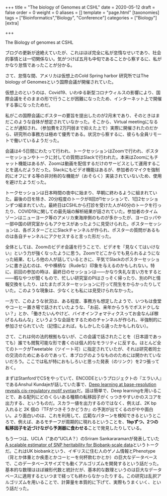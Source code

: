 +++
title = "The biology of Genomes at CSHL"
date = 2020-05-12
draft = false
order = 0
weight = 0
aliases = []
template = "page.html"
[taxonomies]
tags = ["Bioinformatics","Biology", "Conference"]
categories = ["Biology"]
[extra]

+++

The Biology of genomes at CSHL 

ブログの更新が途絶えていたが、これはほぼ完全に私が怠惰なせいであり、社会的事情とは一切関係ない。気がつけば五月も中旬であることから察するに、私がかなり怠惰であったことが分かる。


さて、怠惰な間、アメリカは仮想上のCold Spring harbor 研究所ではThe biology of Genomesという国際会議が開催されていた。


仮想上のというのは、Covid19、いわゆる新型コロナウィルスの影響により、国際会議をそのままの形で行うことが困難になったため、インターネット上で開催する事になったためだ。


私がこの国際会議にポスターの要旨を提出したのが2月末であり、そのときはまだこのような自体が想定されていなかった。そこから、Virtual meetingになることが通知され、（参加費を2万円弱まで抑えた上で）実際に開催されたのだから、研究所の事務方は極めて優秀である。状況から察するに、彼らも全員リモートで働いているようだった。


会議は4-5日間にわたって行われ、トークセッションはZoomで行われ、ポスターセッションやトークに対しての質問はSlackで行われた。本来はZoomにもチャット機能はあるが、Zoomは動画を配信するだけのサービスとして運用することを選んだようだった。Slackにもビデオ機能はあるが、参加者のマイクを強制的にオフにする等の非対称的な機能が（おそらく）実装されていないため、使用を避けたようだった。


トークセッションは日本時間の夜中に始まり、早朝に終わるように組まれていた。最後の日を除き、20分程度のトークが8回が1セッションで、1日2セッションずつ組まれていた。最終日はCSHLから打診を受けた人が40分のトークを行ったり、COVID19に関しての最先端の解析結果が話されていた。参加者のタイムゾーンはニューヨーク等のアメリカ東海岸側のものが多かったが、ヨーロッパや一部中国の研究室からもアクセスがあったように見受けられた。ポスターセッションは、各ポスターごとにSlackチャンネルが作られ、ポスターの質問があるものは各自チャンネルにアクセスすると言った形だった。


全体としては、Zoomのビデオ会議を行うことで、ビデオを『見なくてはいけない』という力が強くなったように思う。Zoomでどこからでも見られるようになった結果、むしろ他の人が話しているときに、平気でSlackのポスターセッションに書き込むのは、やや横柄な（Rudeな）印象を与えるのかもしれない。特に、前回の参加の時は、最終日のセッションは――かなり失礼な言い方をすると――暇なやつが聞くもので、忙しい研究室のPIはさっそく帰ったり、別のPIと情報交換をしたり、はたまたポスターセッションに行って院生をからかったりしていた。このような現象は、少なくとも私には見受けられなかった。


一方で、このような状況は、ある程度、事務方も想定したようで、いつもは食堂やコーヒー置き場で話されていたような、「お前、来年からうちでポスドクしない？」とか、「働きたいんやけど、バイオインフォマティクスってお金なんぼ稼げるんねんな」というような会話をするためのチャンネルが作られ、半強制的に参加させられていた（記憶によれば。もしかしたら違ったかもしれない）。



さて、これは何の法的根拠もないが、この会議で話されたことを（日本語であっても）誰でも閲覧可能な形で書くのは個人的なモラリティに反する。ほとんど全てのトークがTweetable（ツイート可）に指定されていたが、それは研究者同士の交流のためにあるのであって、本ブログのようなもののためには開かれていないだろう。ここでは私が特におもしろいと思った発表（のリンク）を2つ張っておく。


まずはStanfordでCSをやっていて、ENCODEというプロジェクトの『エラい人』であるAnshul Kundajeが話していた事で、[Deep learning at base-resolution reveals cis-regulatory motif syntax](https://www.biorxiv.org/content/10.1101/737981v2.full)だ。話は簡単で、Deep learningを用いることで、ある配列にどのくらいある種類の転移因子がくっつきやすいかのスコアを出力する、というものだ。スカラー値を出力するのではなく、例えば、2K bp 入れると 2K 個の『TFがつきそうかどうか』の予測が出てくるのがやや面白い。より面白いのは、これを利用して、広範なパターンを検知できるというところで、例えば、あるモチーフが周期的に現れるということを、**1bpずつ、2つの転移因子を近づけながら予測器に食わせる**ことで発見したりしている。



もう一つは、UCLA（”あの”UCLA？）のSriram Sankararamanが発表していた[A scalable estimator of SNP heritability for Biobank-scale data](https://academic.oup.com/bioinformatics/article/34/13/i187/5045805)というトークだ。これはUK biobankという、イギリスに住む人のゲノム情報とPhenotype（背とか体重とか疾患とかコーヒーを何杯飲むかとか）の巨大なデータベースで、このデータベースサイズでも動くアルゴリズムを開発するという話だった。基本的な数理はほぼ線形代数と統計だが、基本的な数理というのは巨大なデータベースに適用するといつまで経っても終わらなかったりする。この研究は乱択アルゴリズムを用いることで、計算量を本質的に下げて、実際もうまくいく、という話だった。
